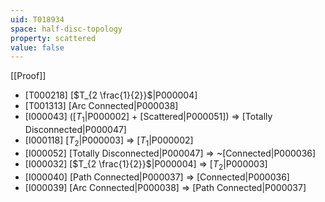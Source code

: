 ```yaml
---
uid: T018934
space: half-disc-topology
property: scattered
value: false
---
```

[[Proof]]

* [T000218] [$T_{2 \frac{1}{2}}$|P000004]
* [T001313] [Arc Connected|P000038]
* [I000043] ([$T_1$|P000002] + [Scattered|P000051]) => [Totally Disconnected|P000047]
* [I000118] [$T_2$|P000003] => [$T_1$|P000002]
* [I000052] [Totally Disconnected|P000047] => ~[Connected|P000036]
* [I000032] [$T_{2 \frac{1}{2}}$|P000004] => [$T_2$|P000003]
* [I000040] [Path Connected|P000037] => [Connected|P000036]
* [I000039] [Arc Connected|P000038] => [Path Connected|P000037]

